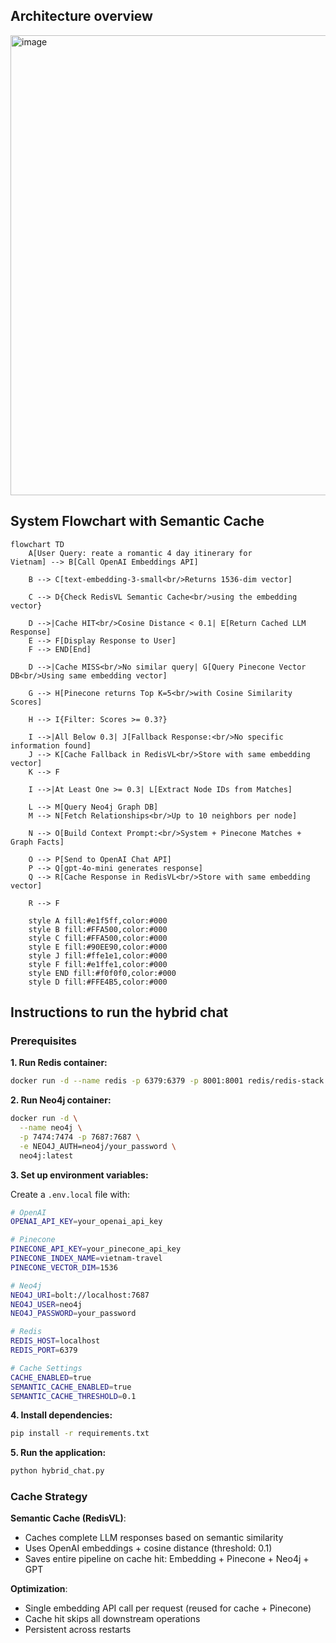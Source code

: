 ## Architecture overview

<img width="937" height="736" alt="image" src="https://github.com/user-attachments/assets/39622c6d-5e55-4e31-8f27-5612d84d90db" />

## System Flowchart with Semantic Cache

```mermaid
flowchart TD
    A[User Query: reate a romantic 4 day itinerary for
Vietnam] --> B[Call OpenAI Embeddings API]

    B --> C[text-embedding-3-small<br/>Returns 1536-dim vector]

    C --> D{Check RedisVL Semantic Cache<br/>using the embedding vector}

    D -->|Cache HIT<br/>Cosine Distance < 0.1| E[Return Cached LLM Response]
    E --> F[Display Response to User]
    F --> END[End]

    D -->|Cache MISS<br/>No similar query| G[Query Pinecone Vector DB<br/>Using same embedding vector]

    G --> H[Pinecone returns Top K=5<br/>with Cosine Similarity Scores]

    H --> I{Filter: Scores >= 0.3?}

    I -->|All Below 0.3| J[Fallback Response:<br/>No specific information found]
    J --> K[Cache Fallback in RedisVL<br/>Store with same embedding vector]
    K --> F

    I -->|At Least One >= 0.3| L[Extract Node IDs from Matches]

    L --> M[Query Neo4j Graph DB]
    M --> N[Fetch Relationships<br/>Up to 10 neighbors per node]

    N --> O[Build Context Prompt:<br/>System + Pinecone Matches + Graph Facts]

    O --> P[Send to OpenAI Chat API]
    P --> Q[gpt-4o-mini generates response]
    Q --> R[Cache Response in RedisVL<br/>Store with same embedding vector]

    R --> F

    style A fill:#e1f5ff,color:#000
    style B fill:#FFA500,color:#000
    style C fill:#FFA500,color:#000
    style E fill:#90EE90,color:#000
    style J fill:#ffe1e1,color:#000
    style F fill:#e1ffe1,color:#000
    style END fill:#f0f0f0,color:#000
    style D fill:#FFE4B5,color:#000
```

## Instructions to run the hybrid chat

### Prerequisites

**1. Run Redis container:**

```bash
docker run -d --name redis -p 6379:6379 -p 8001:8001 redis/redis-stack:latest
```

**2. Run Neo4j container:**

```bash
docker run -d \
  --name neo4j \
  -p 7474:7474 -p 7687:7687 \
  -e NEO4J_AUTH=neo4j/your_password \
  neo4j:latest
```

**3. Set up environment variables:**

Create a `.env.local` file with:

```bash
# OpenAI
OPENAI_API_KEY=your_openai_api_key

# Pinecone
PINECONE_API_KEY=your_pinecone_api_key
PINECONE_INDEX_NAME=vietnam-travel
PINECONE_VECTOR_DIM=1536

# Neo4j
NEO4J_URI=bolt://localhost:7687
NEO4J_USER=neo4j
NEO4J_PASSWORD=your_password

# Redis
REDIS_HOST=localhost
REDIS_PORT=6379

# Cache Settings
CACHE_ENABLED=true
SEMANTIC_CACHE_ENABLED=true
SEMANTIC_CACHE_THRESHOLD=0.1
```

**4. Install dependencies:**

```bash
pip install -r requirements.txt
```

**5. Run the application:**

```bash
python hybrid_chat.py
```

### Cache Strategy

**Semantic Cache (RedisVL)**:

- Caches complete LLM responses based on semantic similarity
- Uses OpenAI embeddings + cosine distance (threshold: 0.1)
- Saves entire pipeline on cache hit: Embedding + Pinecone + Neo4j + GPT

**Optimization**:

- Single embedding API call per request (reused for cache + Pinecone)
- Cache hit skips all downstream operations
- Persistent across restarts
